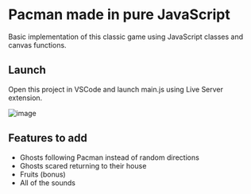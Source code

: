 # Pacman made in pure JavaScript
Basic implementation of this classic game using JavaScript classes and canvas functions.

## Launch
Open this project in VSCode and launch main.js using Live Server extension.

![image](https://github.com/sergiocarp10/Pacman/assets/66924320/4f186152-24e8-4a5d-b992-460c23bad45e)

## Features to add
- Ghosts following Pacman instead of random directions
- Ghosts scared returning to their house
- Fruits (bonus)
- All of the sounds